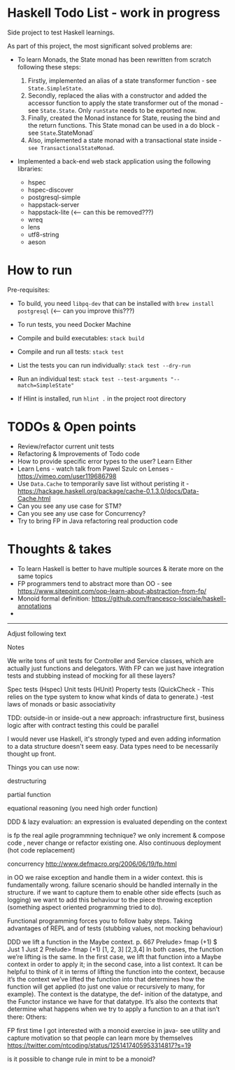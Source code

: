 # Haskell Todo List - work in progress

Side project to test Haskell learnings.

As part of this project, the most significant solved problems are: 

- To learn Monads, the State monad has been rewritten from scratch following these steps:

    1. Firstly, implemented an alias of a state transformer function - see `State.SimpleState`.
    2. Secondly, replaced the alias with a constructor and added the accessor function to apply the state transformer out of the monad - see `State.State`. Only `runState` needs to be exported now.
    3. Finally, created the Monad instance for State, reusing the bind and the return functions. This State monad can be used in a do block - see `State`.StateMonad`
    4. Also, implemented a state monad with a transactional state inside - `see TransactionalStateMonad`.

- Implemented a back-end web stack application using the following libraries:
    - hspec
    - hspec-discover
    - postgresql-simple
    - happstack-server
    - happstack-lite (<-- can this be removed???)
    - wreq
    - lens
    - utf8-string
    - aeson


# How to run

Pre-requisites:

- To build, you need `libpq-dev` that can be installed with `brew install postgresql` (<-- can you improve this???)
- To run tests, you need Docker Machine


- Compile and build executables: `stack build` 

- Compile and run all tests: `stack test` 

- List the tests you can run individually: `stack test --dry-run` 

- Run an individual test: `stack test --test-arguments "--match=SimpleState"` 

- If Hlint is installed, run `hlint .` in the project root directory


# TODOs & Open points

- Review/refactor current unit tests
- Refactoring & Improvements of Todo code
- How to provide specific error types to the user? Learn Either
- Learn Lens - watch talk from Pawel Szulc on Lenses - https://vimeo.com/user119686798
- Use `Data.Cache` to temporarily save list without peristing it - https://hackage.haskell.org/package/cache-0.1.3.0/docs/Data-Cache.html
- Can you see any use case for STM?
- Can you see any use case for Concurrency?
- Try to bring FP in Java refactoring real production code

# Thoughts & takes

- To learn Haskell is better to have multiple sources & iterate more on the same topics
- FP programmers tend to abstract more than OO - see https://www.sitepoint.com/oop-learn-about-abstraction-from-fp/
- Monoid formal definition: https://github.com/francesco-losciale/haskell-annotations
- 



----------- 
Adjust following text

Notes

We write tons of unit tests for Controller and Service classes, which are actually just functions and delegators. With FP can we just have integration tests and stubbing instead of mocking for all these layers?

Spec tests (Hspec) Unit tests (HUnit) Property tests (QuickCheck - This relies on the type system to know what kinds of data to generate.) -test laws of monads or basic associativity

TDD: outside-in or inside-out a new approach: infrastructure first, business logic after with contract testing this could be parallel

I would never use Haskell, it's strongly typed and even adding information to a data structure doesn't seem easy. Data types need to be necessarily thought up front.

Things you can use now:

destructuring

partial function

equational reasoning (you need high order function)

DDD & lazy evaluation: an expression is evaluated depending on the context

is fp the real agile programmning technique? we only increment & compose code , never change or refactor existing one. Also continuous deployment (hot code replacement)

concurrency http://www.defmacro.org/2006/06/19/fp.html

in OO we raise exception and handle them in a wider context. this is fundamentally wrong. failure scenario should be handled internally in the structure. if we want to capture them to enable other side effects (such as logging) we want to add this behaviour to the piece throwing exception (something aspect oriented programming tried to do).

Functional programming forces you to follow baby steps. Taking advantages of REPL and of tests (stubbing values, not mocking behaviour)

DDD we lift a function in the Maybe context. p. 667
Prelude> fmap (+1) $ Just 1
     Just 2
     Prelude> fmap (+1) [1, 2, 3]
     [2,3,4]
In both cases, the function we’re lifting is the same. In the first case, we lift that function into a Maybe context in order to apply it; in the second case, into a list context. It can be helpful to think of it in terms of lifting the function into the context, because it’s the context we’ve lifted the function into that determines how the function will get applied (to just one value or recursively to many, for example). The context is the datatype, the def- inition of the datatype, and the Functor instance we have for that datatype. It’s also the contexts that determine what happens when we try to apply a function to an 𝑎 that isn’t there:
Others:

FP first time I got interested with a monoid exercise in java- see utility and capture motivation so that people can learn more by themselves https://twitter.com/ntcoding/status/1251417405953314817?s=19

is it possible to change rule in mint to be a monoid?